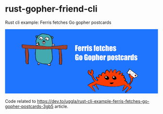 # rust-gopher-friend-cli
Rust cli example: Ferris fetches Go gopher postcards

![Ferris and Gopher](ferris3.png)

Code related to https://dev.to/uggla/rust-cli-example-ferris-fetches-go-gopher-postcards-3gb5 article.

